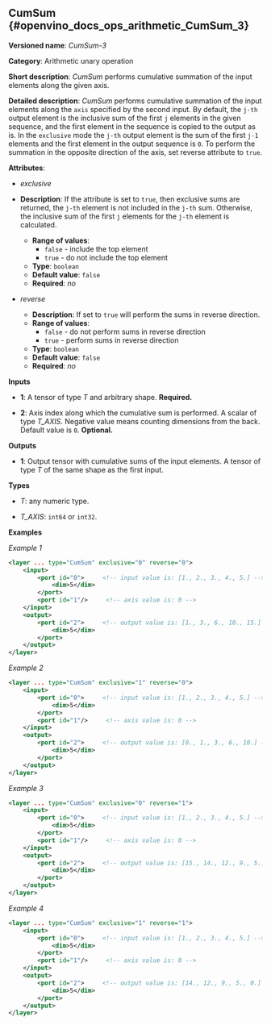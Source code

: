 ## CumSum <a name="CumSum"></a> {#openvino_docs_ops_arithmetic_CumSum_3}

**Versioned name**: *CumSum-3*

**Category**: Arithmetic unary operation

**Short description**: *CumSum* performs cumulative summation of the input elements along the given axis.

**Detailed description**: *CumSum* performs cumulative summation of the input elements along the `axis` specified by the second input. By default, the `j-th` output element is the inclusive sum of the first `j` elements in the given sequence, and the first element in the sequence is copied to the output as is.
In the `exclusive` mode the `j-th` output element is the sum of the first `j-1` elements and the first element in the output sequence is `0`.
To perform the summation in the opposite direction of the axis, set reverse attribute to `true`.

**Attributes**:

* *exclusive*

* **Description**: If the attribute is set to `true`, then exclusive sums are returned, the `j-th` element is not included in the `j-th` sum. Otherwise, the inclusive sum of the first `j` elements for the `j-th` element is calculated.
  * **Range of values**:
    * `false` - include the top element
    * `true` - do not include the top element
  * **Type**: `boolean`
  * **Default value**: `false`
  * **Required**: *no*

* *reverse*

  * **Description**: If set to `true` will perform the sums in reverse direction.
  * **Range of values**:
    * `false` - do not perform sums in reverse direction
    * `true` - perform sums in reverse direction
  * **Type**: `boolean`
  * **Default value**: `false`
  * **Required**: *no*

**Inputs**

* **1**: A tensor of type *T* and arbitrary shape. **Required.**

* **2**: Axis index along which the cumulative sum is performed. A scalar of type *T_AXIS*. Negative value means counting dimensions from the back. Default value is `0`. **Optional.**

**Outputs**

* **1**: Output tensor with cumulative sums of the input elements. A tensor of type *T* of the same shape as the first input.

**Types**

* *T*: any numeric type.

* *T_AXIS*: `int64` or `int32`.

**Examples**

*Example 1*

```xml
<layer ... type="CumSum" exclusive="0" reverse="0">
    <input>
        <port id="0">     <!-- input value is: [1., 2., 3., 4., 5.] -->
            <dim>5</dim>
        </port>
        <port id="1"/>     <!-- axis value is: 0 -->
    </input>
    <output>
        <port id="2">     <!-- output value is: [1., 3., 6., 10., 15.] -->
            <dim>5</dim>
        </port>
    </output>
</layer>
```

*Example 2*

```xml
<layer ... type="CumSum" exclusive="1" reverse="0">
    <input>
        <port id="0">     <!-- input value is: [1., 2., 3., 4., 5.] -->
            <dim>5</dim>
        </port>
        <port id="1"/>     <!-- axis value is: 0 -->
    </input>
    <output>
        <port id="2">     <!-- output value is: [0., 1., 3., 6., 10.] -->
            <dim>5</dim>
        </port>
    </output>
</layer>
```

*Example 3*

```xml
<layer ... type="CumSum" exclusive="0" reverse="1">
    <input>
        <port id="0">     <!-- input value is: [1., 2., 3., 4., 5.] -->
            <dim>5</dim>
        </port>
        <port id="1"/>     <!-- axis value is: 0 -->
    </input>
    <output>
        <port id="2">     <!-- output value is: [15., 14., 12., 9., 5.] -->
            <dim>5</dim>
        </port>
    </output>
</layer>
```

*Example 4*

```xml
<layer ... type="CumSum" exclusive="1" reverse="1">
    <input>
        <port id="0">     <!-- input value is: [1., 2., 3., 4., 5.] -->
            <dim>5</dim>
        </port>
        <port id="1"/>     <!-- axis value is: 0 -->
    </input>
    <output>
        <port id="2">     <!-- output value is: [14., 12., 9., 5., 0.] -->
            <dim>5</dim>
        </port>
    </output>
</layer>
```
